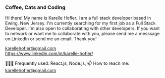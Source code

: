 ### Coffee, Cats and Coding
Hi there! My name is Karelle Hofler. I am a full stack developer based in Ewing, New Jersey. I'm currently searching for my first job as a Full Stack Developer. I'm also open to collaborating with other developers. If you want to network or want me to collaborate with you, please send me a messsage on LinkedIn or send me an email. Thank you!

karellehofler@gmail.com
<br />
https://www.linkedin.com/in/karelle-hofler/

👩🏿‍💻 Frequently used: React.js, Node.js, 
📫 How to reach me: karellehofler@gmail.com

<!--
**karellehofler/karellehofler** is a ✨ _special_ ✨ repository because its `README.md` (this file) appears on your GitHub profile.

Here are some ideas to get you started:

- 🔭 I’m currently working on ...
- 🌱 I’m currently learning ...
- 👯 I’m looking to collaborate on ...
- 🤔 I’m looking for help with ...
- 💬 Ask me about ...
- 📫 How to reach me: ...
- 😄 Pronouns: ...
- ⚡ Fun fact: ...
-->
